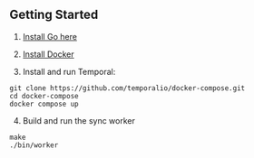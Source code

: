 ## Getting Started

1. [Install Go here](https://go.dev/doc/install)

2. [Install Docker](https://docs.docker.com/get-docker/)

3. Install and run Temporal:

```
git clone https://github.com/temporalio/docker-compose.git
cd docker-compose
docker compose up
```

4. Build and run the sync worker

```
make
./bin/worker
```